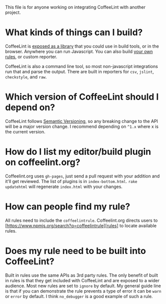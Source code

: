 This file is for anyone working on integrating CoffeeLint with another project.

What kinds of things can I build?
=================================

CoffeeLint is [exposed as a library][API] that you could use in build tools, or
in the browser. Anywhere you can run Javascript. You can also build [your own
rules][CustomRules], or custom reporter.

CoffeeLint is also a command line tool, so most non-javascript integrations run
that and parse the output. There are built in reporters for `csv`, `jslint`,
`checkstyle`, and `raw`.

Which version of CoffeeLint should I depend on?
===============================================

CoffeeLint follows [Semantic Versioning][semver], so any breaking change to the
API will be a major version change. I recommend depending on `^1.x` where x is
the current version.

How do I list my editor/build plugin on coffeelint.org?
=======================================================

Coffeelint.org uses `gh-pages`, just send a pull request with your addition and
it'll get reviewed. The list of plugins is in `index-bottom.html`. `rake
updatehtml` will regenerate `index.html` with your changes.

How can people find my rule?
============================

All rules need to include the `coffeelintrule`. Coffeelint.org directs users to
[https://www.npmjs.org/search?q=coffeelintrule][rules] to locate available
rules.

Does my rule need to be built into CoffeeLint?
==============================================

Built in rules use the same APIs as 3rd party rules. The only benefit of built
in rules is that they get included with CoffeeLint and are exposed to a wider
audience. Most new rules are set to `ignore` by default. My general guide line
is that if you can demonstrate the rule prevents a type of error it can be
`warn` or `error` by default. I think `no_debugger` is a good example of such a
rule.

[semver]: semver.org
[rules]: https://www.npmjs.org/search?q=coffeelintrule
[API]: http://www.coffeelint.org/#api
[CustomRules]: http://www.coffeelint.org/#api
